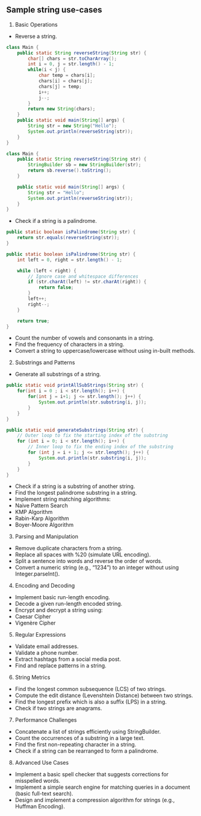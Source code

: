 ## Sample string use-cases

1. Basic Operations

- Reverse a string.
```java
class Main {
    public static String reverseString(String str) {
        char[] chars = str.toCharArray();
        int i = 0, j = str.length() - 1;
        while(i < j) {
            char temp = chars[i];
            chars[i] = chars[j];
            chars[j] = temp;
            i++;
            j--;
        }
        return new String(chars);
    }
    public static void main(String[] args) {
        String str = new String("Hello");
        System.out.println(reverseString(str));
    }
}
```
```java
class Main {
    public static String reverseString(String str) { 
        StringBuilder sb = new StringBuilder(str);
        return sb.reverse().toString();
    }

    public static void main(String[] args) {
        String str = "Hello";
        System.out.println(reverseString(str));
    }
}
```
- Check if a string is a palindrome.
```java
public static boolean isPalindrome(String str) {
    return str.equals(reverseString(str));
}
```
```java
public static boolean isPalindrome(String str) {
    int left = 0, right = str.length() - 1;

    while (left < right) {
        // Ignore case and whitespace differences
        if (str.charAt(left) != str.charAt(right)) {
            return false;
        }
        left++;
        right--;
    }

    return true;
}
```
- Count the number of vowels and consonants in a string.
- Find the frequency of characters in a string.
- Convert a string to uppercase/lowercase without using in-built methods.

2. Substrings and Patterns

- Generate all substrings of a string.
```java
public static void printAllSubStrings(String str) {
    for(int i = 0 ; i < str.length(); i++) {
        for(int j = i+1; j <= str.length(); j++) {
            System.out.println(str.substring(i, j));
        }
    }
}
```
```java
public static void generateSubstrings(String str) {
    // Outer loop to fix the starting index of the substring
    for (int i = 0; i < str.length(); i++) {
        // Inner loop to fix the ending index of the substring
        for (int j = i + 1; j <= str.length(); j++) {
            System.out.println(str.substring(i, j));
        }
    }
}
```
- Check if a string is a substring of another string.
- Find the longest palindrome substring in a string.
- Implement string matching algorithms:
- Naive Pattern Search
- KMP Algorithm
- Rabin-Karp Algorithm
- Boyer-Moore Algorithm

3. Parsing and Manipulation

- Remove duplicate characters from a string.
- Replace all spaces with %20 (simulate URL encoding).
- Split a sentence into words and reverse the order of words.
- Convert a numeric string (e.g., “1234”) to an integer without using Integer.parseInt().

4. Encoding and Decoding

- Implement basic run-length encoding.
- Decode a given run-length encoded string.
- Encrypt and decrypt a string using:
- Caesar Cipher
- Vigenère Cipher

5. Regular Expressions

- Validate email addresses.
- Validate a phone number.
- Extract hashtags from a social media post.
- Find and replace patterns in a string.

6. String Metrics

- Find the longest common subsequence (LCS) of two strings.
- Compute the edit distance (Levenshtein Distance) between two strings.
- Find the longest prefix which is also a suffix (LPS) in a string.
- Check if two strings are anagrams.

7. Performance Challenges

- Concatenate a list of strings efficiently using StringBuilder.
- Count the occurrences of a substring in a large text.
- Find the first non-repeating character in a string.
- Check if a string can be rearranged to form a palindrome.

8. Advanced Use Cases

- Implement a basic spell checker that suggests corrections for misspelled words.
- Implement a simple search engine for matching queries in a document (basic full-text search).
- Design and implement a compression algorithm for strings (e.g., Huffman Encoding).
